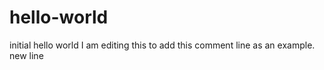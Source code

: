 # hello-world
initial hello world
I am editing this to add this comment line as an example.
new line
